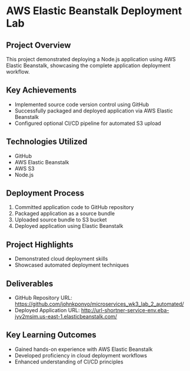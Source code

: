 # AWS Elastic Beanstalk Deployment Lab

## Project Overview
This project demonstrated deploying a Node.js application using AWS Elastic Beanstalk, showcasing the complete application deployment workflow.

## Key Achievements
- Implemented source code version control using GitHub
- Successfully packaged and deployed application via AWS Elastic Beanstalk
- Configured optional CI/CD pipeline for automated S3 upload

## Technologies Utilized
- GitHub
- AWS Elastic Beanstalk
- AWS S3
- Node.js

## Deployment Process
1. Committed application code to GitHub repository
2. Packaged application as a source bundle
3. Uploaded source bundle to S3 bucket
4. Deployed application using Elastic Beanstalk

## Project Highlights
- Demonstrated cloud deployment skills
- Showcased automated deployment techniques

## Deliverables
- GitHub Repository URL: https://github.com/johnkponyo/microservices_wk3_lab_2_automated/
- Deployed Application URL: http://url-shortner-service-env.eba-jyv2msim.us-east-1.elasticbeanstalk.com/

## Key Learning Outcomes
- Gained hands-on experience with AWS Elastic Beanstalk
- Developed proficiency in cloud deployment workflows
- Enhanced understanding of CI/CD principles